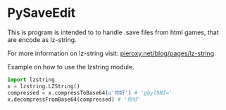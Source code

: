 # PySaveEdit

This is program is intended to to handle .save files from html games, 
that are encode as lz-string. 

For more information on lz-string visit:
[pieroxy.net/blog/pages/lz-string](https://pieroxy.net/blog/pages/lz-string/index.html)

Example on how to use the lzstring module.

```python
import lzstring
x = lzstring.LZString()
compressed = x.compressToBase64(u'你好') # 'gbyl9NI='
x.decompressFromBase64(compressed) # '你好'
```
